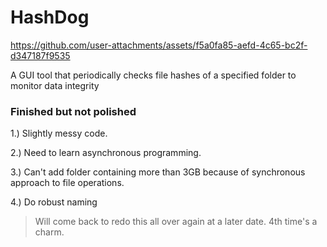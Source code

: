 # HashDog
https://github.com/user-attachments/assets/f5a0fa85-aefd-4c65-bc2f-d347187f9535

A GUI tool that periodically checks file hashes of a specified folder to monitor data integrity 


### Finished but not polished

1.) Slightly messy code.

2.) Need to learn asynchronous programming.

3.) Can't add folder containing more than 3GB because of synchronous approach to file operations.

4.) Do robust naming

> Will come back to redo this all over again at a later date. 4th time's a charm.
